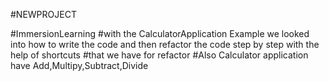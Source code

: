 #NEWPROJECT

#ImmersionLearning
#with the CalculatorApplication Example we looked into how to write the code and then refactor the code step by step with the help of shortcuts 
#that we have for refactor
#Also Calculator application have Add,Multipy,Subtract,Divide

